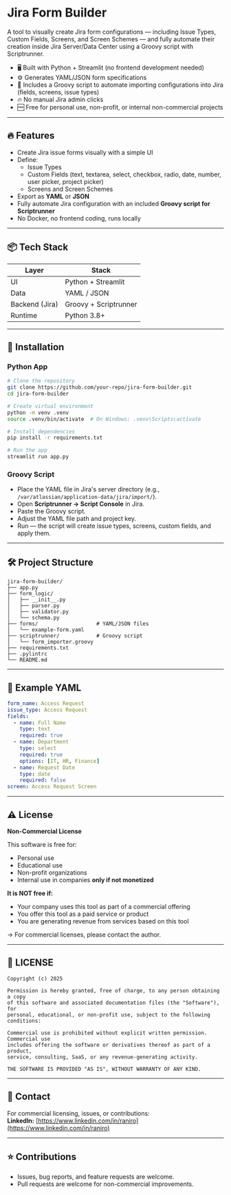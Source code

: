 
# Jira Form Builder

A tool to visually create Jira form configurations — including Issue Types, Custom Fields, Screens, and Screen Schemes — and fully automate their creation inside Jira Server/Data Center using a Groovy script with Scriptrunner.

- 🖥️ Built with Python + Streamlit (no frontend development needed)
- ⚙️ Generates YAML/JSON form specifications
- 🚀 Includes a Groovy script to automate importing configurations into Jira (fields, screens, issue types)
- 🔥 No manual Jira admin clicks
- 🆓 Free for personal use, non-profit, or internal non-commercial projects

---

## 🔥 Features

- Create Jira issue forms visually with a simple UI
- Define:
  - Issue Types
  - Custom Fields (text, textarea, select, checkbox, radio, date, number, user picker, project picker)
  - Screens and Screen Schemes
- Export as **YAML** or **JSON**
- Fully automate Jira configuration with an included **Groovy script for Scriptrunner**
- No Docker, no frontend coding, runs locally

---

## 📦 Tech Stack

| Layer | Stack |
|-------|-------|
| UI    | Python + Streamlit |
| Data  | YAML / JSON |
| Backend (Jira) | Groovy + Scriptrunner |
| Runtime | Python 3.8+ |

---

## 🚀 Installation

### Python App

```bash
# Clone the repository
git clone https://github.com/your-repo/jira-form-builder.git
cd jira-form-builder

# Create virtual environment
python -m venv .venv
source .venv/bin/activate  # On Windows: .venv\Scripts\activate

# Install dependencies
pip install -r requirements.txt

# Run the app
streamlit run app.py
```

### Groovy Script

- Place the YAML file in Jira's server directory (e.g., `/var/atlassian/application-data/jira/import/`).
- Open **Scriptrunner → Script Console** in Jira.
- Paste the Groovy script.
- Adjust the YAML file path and project key.
- Run — the script will create issue types, screens, custom fields, and apply them.

---

## 🛠️ Project Structure

```
jira-form-builder/
├── app.py
├── form_logic/
│   ├── __init__.py
│   ├── parser.py
│   ├── validator.py
│   └── schema.py
├── forms/                   # YAML/JSON files
│   └── example-form.yaml
├── scriptrunner/            # Groovy script
│   └── form_importer.groovy
├── requirements.txt
├── .pylintrc
└── README.md
```

---

## 📄 Example YAML

```yaml
form_name: Access Request
issue_type: Access Request
fields:
  - name: Full Name
    type: text
    required: true
  - name: Department
    type: select
    required: true
    options: [IT, HR, Finance]
  - name: Request Date
    type: date
    required: false
screen: Access Request Screen
```

---

## ⚠️ License

**Non-Commercial License**

This software is free for:
- Personal use
- Educational use
- Non-profit organizations
- Internal use in companies **only if not monetized**

**It is NOT free if:**
- Your company uses this tool as part of a commercial offering
- You offer this tool as a paid service or product
- You are generating revenue from services based on this tool

→ For commercial licenses, please contact the author.

---

## 📜 LICENSE

```text
Copyright (c) 2025

Permission is hereby granted, free of charge, to any person obtaining a copy
of this software and associated documentation files (the "Software"), for 
personal, educational, or non-profit use, subject to the following conditions:

Commercial use is prohibited without explicit written permission. Commercial use 
includes offering the software or derivatives thereof as part of a product, 
service, consulting, SaaS, or any revenue-generating activity.

THE SOFTWARE IS PROVIDED "AS IS", WITHOUT WARRANTY OF ANY KIND.
```

---

## 🤝 Contact

For commercial licensing, issues, or contributions:  
**LinkedIn:** [https://www.linkedin.com/in/raniro](https://www.linkedin.com/in/raniro)  

---

## ⭐️ Contributions

- Issues, bug reports, and feature requests are welcome.
- Pull requests are welcome for non-commercial improvements.
